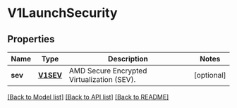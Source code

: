 # V1LaunchSecurity

## Properties
Name | Type | Description | Notes
------------ | ------------- | ------------- | -------------
**sev** | [**V1SEV**](V1SEV.md) | AMD Secure Encrypted Virtualization (SEV). | [optional] 

[[Back to Model list]](../README.md#documentation-for-models) [[Back to API list]](../README.md#documentation-for-api-endpoints) [[Back to README]](../README.md)


